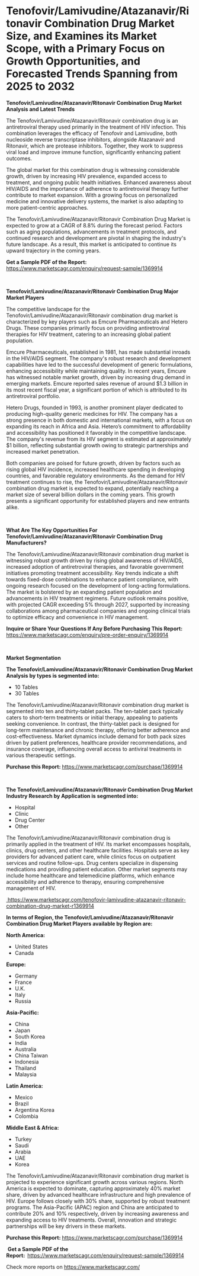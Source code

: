 <p><h1>Tenofovir/Lamivudine/Atazanavir/Ritonavir Combination Drug Market Size, and Examines its Market Scope, with a Primary Focus on Growth Opportunities, and Forecasted Trends Spanning from 2025 to 2032</h1></p><p><strong>Tenofovir/Lamivudine/Atazanavir/Ritonavir Combination Drug Market Analysis and Latest Trends</strong></p>
<p><p>The Tenofovir/Lamivudine/Atazanavir/Ritonavir combination drug is an antiretroviral therapy used primarily in the treatment of HIV infection. This combination leverages the efficacy of Tenofovir and Lamivudine, both nucleoside reverse transcriptase inhibitors, alongside Atazanavir and Ritonavir, which are protease inhibitors. Together, they work to suppress viral load and improve immune function, significantly enhancing patient outcomes.</p><p>The global market for this combination drug is witnessing considerable growth, driven by increasing HIV prevalence, expanded access to treatment, and ongoing public health initiatives. Enhanced awareness about HIV/AIDS and the importance of adherence to antiretroviral therapy further contribute to market expansion. With a growing focus on personalized medicine and innovative delivery systems, the market is also adapting to more patient-centric approaches.</p><p>The Tenofovir/Lamivudine/Atazanavir/Ritonavir Combination Drug Market is expected to grow at a CAGR of 8.8% during the forecast period. Factors such as aging populations, advancements in treatment protocols, and continued research and development are pivotal in shaping the industry's future landscape. As a result, this market is anticipated to continue its upward trajectory in the coming years.</p></p>
<p><strong>Get a Sample PDF of the Report:&nbsp;</strong> <a href="https://www.marketscagr.com/enquiry/request-sample/1369914?utm_campaign=3527&utm_medium=2&utm_source=Github&utm_content=ia&utm_term=22032025&utm_id=tenofovirlamivudineatazanavirritonavir-combination-drug">https://www.marketscagr.com/enquiry/request-sample/1369914</a></p>
<p>&nbsp;</p>
<p><strong>Tenofovir/Lamivudine/Atazanavir/Ritonavir Combination Drug Major Market Players</strong></p>
<p><p>The competitive landscape for the Tenofovir/Lamivudine/Atazanavir/Ritonavir combination drug market is characterized by key players such as Emcure Pharmaceuticals and Hetero Drugs. These companies primarily focus on providing antiretroviral therapies for HIV treatment, catering to an increasing global patient population.</p><p>Emcure Pharmaceuticals, established in 1981, has made substantial inroads in the HIV/AIDS segment. The company's robust research and development capabilities have led to the successful development of generic formulations, enhancing accessibility while maintaining quality. In recent years, Emcure has witnessed notable market growth, driven by increasing drug demand in emerging markets. Emcure reported sales revenue of around $1.3 billion in its most recent fiscal year, a significant portion of which is attributed to its antiretroviral portfolio.</p><p>Hetero Drugs, founded in 1993, is another prominent player dedicated to producing high-quality generic medicines for HIV. The company has a strong presence in both domestic and international markets, with a focus on expanding its reach in Africa and Asia. Hetero’s commitment to affordability and accessibility has positioned it favorably in the competitive landscape. The company's revenue from its HIV segment is estimated at approximately $1 billion, reflecting substantial growth owing to strategic partnerships and increased market penetration.</p><p>Both companies are poised for future growth, driven by factors such as rising global HIV incidence, increased healthcare spending in developing countries, and favorable regulatory environments. As the demand for HIV treatment continues to rise, the Tenofovir/Lamivudine/Atazanavir/Ritonavir combination drug market is expected to expand, potentially reaching a market size of several billion dollars in the coming years. This growth presents a significant opportunity for established players and new entrants alike.</p></p>
<p>&nbsp;</p>
<p><strong>What Are The Key Opportunities For Tenofovir/Lamivudine/Atazanavir/Ritonavir Combination Drug Manufacturers?</strong></p>
<p><p>The Tenofovir/Lamivudine/Atazanavir/Ritonavir combination drug market is witnessing robust growth driven by rising global awareness of HIV/AIDS, increased adoption of antiretroviral therapies, and favorable government initiatives promoting treatment accessibility. Key trends indicate a shift towards fixed-dose combinations to enhance patient compliance, with ongoing research focused on the development of long-acting formulations. The market is bolstered by an expanding patient population and advancements in HIV treatment regimens. Future outlook remains positive, with projected CAGR exceeding 5% through 2027, supported by increasing collaborations among pharmaceutical companies and ongoing clinical trials to optimize efficacy and convenience in HIV management.</p></p>
<p><strong>Inquire or Share Your Questions If Any Before Purchasing This Report:</strong> <a href="https://www.marketscagr.com/enquiry/pre-order-enquiry/1369914?utm_campaign=3527&utm_medium=2&utm_source=Github&utm_content=ia&utm_term=22032025&utm_id=tenofovirlamivudineatazanavirritonavir-combination-drug">https://www.marketscagr.com/enquiry/pre-order-enquiry/1369914</a></p>
<p>&nbsp;</p>
<p><strong>Market Segmentation</strong></p>
<p><strong>The Tenofovir/Lamivudine/Atazanavir/Ritonavir Combination Drug Market Analysis by types is segmented into:</strong></p>
<p><ul><li>10 Tables</li><li>30 Tables</li></ul></p>
<p><p>The Tenofovir/Lamivudine/Atazanavir/Ritonavir combination drug market is segmented into ten and thirty-tablet packs. The ten-tablet pack typically caters to short-term treatments or initial therapy, appealing to patients seeking convenience. In contrast, the thirty-tablet pack is designed for long-term maintenance and chronic therapy, offering better adherence and cost-effectiveness. Market dynamics include demand for both pack sizes driven by patient preferences, healthcare provider recommendations, and insurance coverage, influencing overall access to antiviral treatments in various therapeutic settings.</p></p>
<p><strong>Purchase this Report:&nbsp;</strong><a href="https://www.marketscagr.com/purchase/1369914?utm_campaign=3527&utm_medium=2&utm_source=Github&utm_content=ia&utm_term=22032025&utm_id=tenofovirlamivudineatazanavirritonavir-combination-drug">https://www.marketscagr.com/purchase/1369914</a></p>
<p>&nbsp;</p>
<p><strong>The Tenofovir/Lamivudine/Atazanavir/Ritonavir Combination Drug Market Industry Research by Application is segmented into:</strong></p>
<p><ul><li>Hospital</li><li>Clinic</li><li>Drug Center</li><li>Other</li></ul></p>
<p><p>The Tenofovir/Lamivudine/Atazanavir/Ritonavir combination drug is primarily applied in the treatment of HIV. Its market encompasses hospitals, clinics, drug centers, and other healthcare facilities. Hospitals serve as key providers for advanced patient care, while clinics focus on outpatient services and routine follow-ups. Drug centers specialize in dispensing medications and providing patient education. Other market segments may include home healthcare and telemedicine platforms, which enhance accessibility and adherence to therapy, ensuring comprehensive management of HIV.</p></p>
<p><a href="https://www.marketscagr.com/tenofovir-lamivudine-atazanavir-ritonavir-combination-drug-market-r1369914?utm_campaign=3527&utm_medium=2&utm_source=Github&utm_content=ia&utm_term=22032025&utm_id=tenofovirlamivudineatazanavirritonavir-combination-drug">&nbsp;https://www.marketscagr.com/tenofovir-lamivudine-atazanavir-ritonavir-combination-drug-market-r1369914</a></p>
<p><strong>In terms of Region, the Tenofovir/Lamivudine/Atazanavir/Ritonavir Combination Drug Market Players available by Region are:</strong></p>
<p>
    <p> <strong> North America: </strong>
        <ul>
            <li>United States</li>
            <li>Canada</li>
        </ul>
        </p> 
    <p> <strong> Europe: </strong>
        <ul>
            <li>Germany</li>
            <li>France</li>
            <li>U.K.</li>
            <li>Italy</li>
            <li>Russia</li>
        </ul>
        </p> 
    <p> <strong> Asia-Pacific: </strong>
        <ul>
            <li>China</li>
            <li>Japan</li>
            <li>South Korea</li>
            <li>India</li>
            <li>Australia</li>
            <li>China Taiwan</li>
            <li>Indonesia</li>
            <li>Thailand</li>
            <li>Malaysia</li>
        </ul>
        </p> 
    <p> <strong> Latin America: </strong>
        <ul>
            <li>Mexico</li>
            <li>Brazil</li>
            <li>Argentina Korea</li>
            <li>Colombia</li>
        </ul>
        </p> 
    <p> <strong> Middle East & Africa: </strong>
        <ul>
            <li>Turkey</li>
            <li>Saudi</li>
            <li>Arabia</li>
            <li>UAE</li>
            <li>Korea</li>
        </ul>
    </p>
    </p>
<p><p>The Tenofovir/Lamivudine/Atazanavir/Ritonavir combination drug market is projected to experience significant growth across various regions. North America is expected to dominate, capturing approximately 40% market share, driven by advanced healthcare infrastructure and high prevalence of HIV. Europe follows closely with 30% share, supported by robust treatment programs. The Asia-Pacific (APAC) region and China are anticipated to contribute 20% and 10% respectively, driven by increasing awareness and expanding access to HIV treatments. Overall, innovation and strategic partnerships will be key drivers in these markets.</p></p>
<p><strong>Purchase this Report: </strong><a href="https://www.marketscagr.com/purchase/1369914?utm_campaign=3527&utm_medium=2&utm_source=Github&utm_content=ia&utm_term=22032025&utm_id=tenofovirlamivudineatazanavirritonavir-combination-drug">https://www.marketscagr.com/purchase/1369914</a></p>
<p>&nbsp;<strong>Get a Sample PDF of the Report:&nbsp;&nbsp;</strong><a href="https://www.marketscagr.com/enquiry/request-sample/1369914?utm_campaign=3527&utm_medium=2&utm_source=Github&utm_content=ia&utm_term=22032025&utm_id=tenofovirlamivudineatazanavirritonavir-combination-drug">https://www.marketscagr.com/enquiry/request-sample/1369914</a></p>
<p><strong></strong></p>
<p>Check more reports on <a href="https://www.marketscagr.com/?utm_campaign=3527&utm_medium=2&utm_source=Github&utm_content=ia&utm_term=22032025&utm_id=tenofovirlamivudineatazanavirritonavir-combination-drug">https://www.marketscagr.com/</a></p>